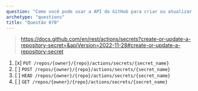 ```yaml
---
question: "Como você pode usar a API do GitHub para criar ou atualizar um secret de repositório?"
archetype: "questions"
title: "Questão 070"
---
```


> https://docs.github.com/en/rest/actions/secrets?create-or-update-a-repository-secret=&apiVersion=2022-11-28#create-or-update-a-repository-secret
1. [x] `PUT /repos/{owner}/{repo}/actions/secrets/{secret_name}`
1. [ ] `POST /repos/{owner}/{repo}/actions/secrets/{secret_name}`
1. [ ] `HEAD /repos/{owner}/{repo}/actions/secrets/{secret_name}`
1. [ ] `GET /repos/{owner}/{repo}/actions/secrets/{secret_name}`
